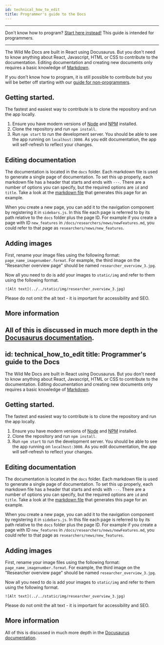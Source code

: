 ```yaml
---
id: technical_how_to_edit
title: Programmer's guide to the Docs
---
```


---

Don't know how to program? [Start here instead!](/docs/how_to_edit) This guide is intended for programmers.

---

The Wild Me Docs are built in React using Docusaurus. But you don't need to know anything about React, Javascript, HTML or CSS to contribute to the documentation. Editing documentation and creating new documents only requires a basic knowledge of [Markdown](https://guides.github.com/features/mastering-markdown/).

If you don't know how to program, it is still possible to contribute but you will be better off starting with our [guide for non-programmers](/docs/how_to_edit).

## Getting started.

The fastest and easiest way to contribute is to clone the repository and run the app locally. 

1. Ensure you have modern versions of [Node](https://nodejs.org/en/) and [NPM](https://www.npmjs.com/get-npm) installed.
2. Clone the repository and run `npm install`.
3. Run `npm start` to run the development server. You should be able to see the app running on `localhost:3000`. As you edit documentation, the app will self-refresh to reflect your changes. 

## Editing documentation 

The documentation is located in the `docs` folder. Each markdown file is used to generate a single page of documentation. To set this up properly, each markdown file has a header that starts and ends with `---`. There are a number of options you can specify, but the required options are `id` and `title`. Take a look at the [markdown file](https://github.com/WildbookOrg/wildme-docs/blob/master/docs/technical_how_to_edit.md) that generates this page for an example. 

When you create a new page, you can add it to the navigation component by registering it in `sidebars.js`. In this file each page is referred to by its path relative to the `docs` folder plus the page ID. For example if you create a page with ID `new_features` in `/docs/researchers/news/newFeatures.md`, you could refer to that page as `researchers/news/new_features`. 

## Adding images

First, rename your image files using the following format: `page_name_imagenumber.format`. For example, the third image on the "Researcher overview page" should be named `researcher_overview_3.jpg`.

Now all you need to do is add your images to `static/img` and refer to them using the following format.

```![Alt text](../../static/img/researcher_overview_3.jpg)```

Please do not omit the alt text - it is important for accessibility and SEO.

## More information

All of this is discussed in much more depth in the [Docusaurus documentation](https://v2.docusaurus.io/docs/docs-introduction). 
---
id: technical_how_to_edit
title: Programmer's guide to the Docs
---

The Wild Me Docs are built in React using Docusaurus. But you don't need to know anything about React, Javascript, HTML or CSS to contribute to the documentation. Editing documentation and creating new documents only requires a basic knowledge of [Markdown](https://guides.github.com/features/mastering-markdown/).

## Getting started.

The fastest and easiest way to contribute is to clone the repository and run the app locally. 

1. Ensure you have modern versions of [Node](https://nodejs.org/en/) and [NPM](https://www.npmjs.com/get-npm) installed.
2. Clone the repository and run `npm install`.
3. Run `npm start` to run the development server. You should be able to see the app running on `localhost:3000`. As you edit documentation, the app will self-refresh to reflect your changes. 

## Editing documentation 

The documentation is located in the `docs` folder. Each markdown file is used to generate a single page of documentation. To set this up properly, each markdown file has a header that starts and ends with `---`. There are a number of options you can specify, but the required options are `id` and `title`. Take a look at the [markdown file](https://github.com/WildbookOrg/wildme-docs/blob/master/docs/technical_how_to_edit.md) that generates this page for an example. 

When you create a new page, you can add it to the navigation component by registering it in `sidebars.js`. In this file each page is referred to by its path relative to the `docs` folder plus the page ID. For example if you create a page with ID `new_features` in `/docs/researchers/news/newFeatures.md`, you could refer to that page as `researchers/news/new_features`. 

## Adding images

First, rename your image files using the following format: `page_name_imagenumber.format`. For example, the third image on the "Researcher overview page" should be named `researcher_overview_3.jpg`.

Now all you need to do is add your images to `static/img` and refer to them using the following format.

```![Alt text](../../static/img/researcher_overview_3.jpg)```

Please do not omit the alt text - it is important for accessibility and SEO.

## More information

All of this is discussed in much more depth in the [Docusaurus documentation](https://v2.docusaurus.io/docs/docs-introduction). 
